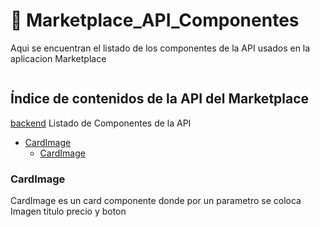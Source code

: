 <a name="top"></a>
# 🚀 Marketplace_API_Componentes 

Aqui se encuentran el listado de los componentes de la API usados en la aplicacion Marketplace

![]()

## Índice de contenidos de la API del Marketplace
[backend](#item0)
Listado de Componentes de la API

* [CardImage](#item1)
  * [CardImage](#item2)

<a name="item1"></a>
### CardImage
CardImage es un card componente donde por un parametro se coloca Imagen titulo precio y boton 
